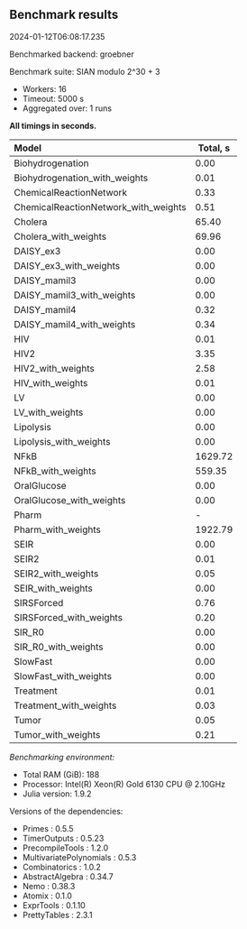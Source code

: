 ## Benchmark results

2024-01-12T06:08:17.235

Benchmarked backend: groebner

Benchmark suite: SIAN modulo 2^30 + 3

- Workers: 16
- Timeout: 5000 s
- Aggregated over: 1 runs

**All timings in seconds.**

|Model|Total, s|
|:----|---|
|Biohydrogenation|0.00|
|Biohydrogenation_with_weights|0.01|
|ChemicalReactionNetwork|0.33|
|ChemicalReactionNetwork_with_weights|0.51|
|Cholera|65.40|
|Cholera_with_weights|69.96|
|DAISY_ex3|0.00|
|DAISY_ex3_with_weights|0.00|
|DAISY_mamil3|0.00|
|DAISY_mamil3_with_weights|0.00|
|DAISY_mamil4|0.32|
|DAISY_mamil4_with_weights|0.34|
|HIV|0.01|
|HIV2|3.35|
|HIV2_with_weights|2.58|
|HIV_with_weights|0.01|
|LV|0.00|
|LV_with_weights|0.00|
|Lipolysis|0.00|
|Lipolysis_with_weights|0.00|
|NFkB|1629.72|
|NFkB_with_weights|559.35|
|OralGlucose|0.00|
|OralGlucose_with_weights|0.00|
|Pharm| - |
|Pharm_with_weights|1922.79|
|SEIR|0.00|
|SEIR2|0.01|
|SEIR2_with_weights|0.05|
|SEIR_with_weights|0.00|
|SIRSForced|0.76|
|SIRSForced_with_weights|0.20|
|SIR_R0|0.00|
|SIR_R0_with_weights|0.00|
|SlowFast|0.00|
|SlowFast_with_weights|0.00|
|Treatment|0.01|
|Treatment_with_weights|0.03|
|Tumor|0.05|
|Tumor_with_weights|0.21|

*Benchmarking environment:*

* Total RAM (GiB): 188
* Processor: Intel(R) Xeon(R) Gold 6130 CPU @ 2.10GHz
* Julia version: 1.9.2

Versions of the dependencies:

* Primes : 0.5.5
* TimerOutputs : 0.5.23
* PrecompileTools : 1.2.0
* MultivariatePolynomials : 0.5.3
* Combinatorics : 1.0.2
* AbstractAlgebra : 0.34.7
* Nemo : 0.38.3
* Atomix : 0.1.0
* ExprTools : 0.1.10
* PrettyTables : 2.3.1
